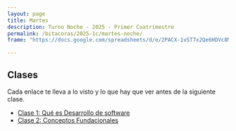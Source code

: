 ```yaml
---
layout: page
title: Martes
description: Turno Noche - 2025 - Primer Cuatrimestre
permalink: /bitacoras/2025-1c/martes-noche/
frame: "https://docs.google.com/spreadsheets/d/e/2PACX-1vST7x2Qe6HDVc8MnIx7uS2MUijOKrkAUTsCLPaVJAVXCt5X1vsOdUa-ZWcJx3FouMmsv3J023hE_tHJ/pubhtml?gid=0&single=true"

---
```


## Clases

Cada enlace te lleva a lo visto y lo que hay que ver antes de la siguiente clase.

- [Clase 1: Qué es Desarrollo de software]({{site.baseurl}}/bitacoras/2025-1c/martes-noche/clase-01)
- [Clase 2: Conceptos Fundacionales]({{site.baseurl}}/bitacoras/2025-1c/martes-noche/clase-02)
